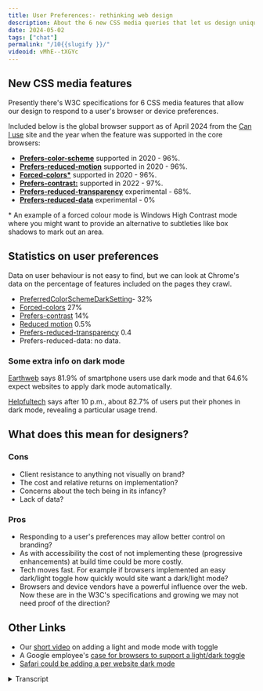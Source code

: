 ```yaml
---
title: User Preferences:- rethinking web design
description: About the 6 new CSS media queries that let us design unique experiences according to the preferences the website visitor sets in their device or browser.
date: 2024-05-02
tags: ["chat"]
permalink: "/10{{slugify }}/"
videoid: vMhE--tXGYc
---
```


New CSS media features
----------------------

Presently there's W3C specifications for 6 CSS media features that allow our design to respond to a user's browser or device preferences.

Included below is the global browser support as of April 2024 from the [Can I use](https://caniuse.com/) site and the year when the feature was supported in the core browsers:

*   **[Prefers-color-scheme](https://developer.mozilla.org/en-US/docs/Web/CSS/@media/prefers-color-scheme)** supported in 2020 - 96%.
*   **[Prefers-reduced-motion](https://developer.mozilla.org/en-US/docs/Web/CSS/@media/prefers-reduced-motion)** supported in 2020 - 96%.
*   **[Forced-colors\*](https://developer.mozilla.org/en-US/docs/Web/CSS/@media/forced-colors)** supported in 2020 - 96%.
*   **[Prefers-contrast:](https://developer.mozilla.org/en-US/docs/Web/CSS/@media/prefers-contrast)** supported in 2022 - 97%.
*   **[Prefers-reduced-transparency](https://developer.mozilla.org/en-US/docs/Web/CSS/@media/prefers-reduced-transparency)** experimental - 68%.
*   **[Prefers-reduced-data](https://developer.mozilla.org/en-US/docs/Web/CSS/@media/prefers-reduced-data)** experimental - 0%

\* An example of a forced colour mode is Windows High Contrast mode where you might want to provide an alternative to subtleties like box shadows to mark out an area.

Statistics on user preferences
------------------------------

Data on user behaviour is not easy to find, but we can look at Chrome's data on the percentage of features included on the pages they crawl.

*   [PreferredColorSchemeDarkSetting](https://chromestatus.com/metrics/feature/timeline/popularity/3581)\- 32%
*   [Forced-colors](https://chromestatus.com/metrics/feature/timeline/popularity/3870) 27%
*   [Prefers-contrast](https://chromestatus.com/metrics/feature/timeline/popularity/3869) 14%
*   [Reduced motion](https://chromestatus.com/metrics/feature/timeline/popularity/4364) 0.5%
*   [Prefers-reduced-transparency](https://chromestatus.com/metrics/feature/timeline/popularity/4635) 0.4
*   Prefers-reduced-data: no data.

### Some extra info on dark mode

[Earthweb](https://earthweb.com/blog/how-many-people-use-dark-mode#How_Many_People_Use_Dark_Mode_in_2023) says 81.9% of smartphone users use dark mode and that 64.6% expect websites to apply dark mode automatically.

[Helpfultech](https://helpfultech.net/dark-mode-usage-statistics-2024.html) says after 10 p.m., about 82.7% of users put their phones in dark mode, revealing a particular usage trend.

What does this mean for designers?
----------------------------------

### Cons

*   Client resistance to anything not visually on brand?
*   The cost and relative returns on implementation?
*   Concerns about the tech being in its infancy?
*   Lack of data?

### Pros

*   Responding to a user's preferences may allow better control on branding?
*   As with accessibility the cost of not implementing these (progressive enhancements) at build time could be more costly.
*   Tech moves fast. For example if browsers implemented an easy dark/light toggle how quickly would site want a dark/light mode?
*   Browsers and device vendors have a powerful influence over the web. Now these are in the W3C's specifications and growing we may not need proof of the direction?

Other Links
-----------

*   Our [short video](https://www.youtube.com/watch?v=eZTB4rH7Wh8) on adding a light and mode mode with toggle
*   A Google employee's [case for browsers to support a light/dark toggle](https://www.bram.us/2024/04/13/what-if-you-had-real-control-over-light-mode-dark-mode-on-a-per-site-basis/)
*   [Safari could be adding a per website dark mode](https://www.xda-developers.com/apple-adding-per-website-dark-mode-safari/)

<details>
<summary>Transcript</summary>

\[00:00:05\] **Nathan Wrigley:** Welcome to the No Script web show about modern web design, where we look at what we can build today with minimal software and skills. Today we’re talking about the new CSS media queries that let us design unique experiences according to the preferences website visitors set in their browser or device.

This is relatively new and increasingly popular, but it also challenges the way we have traditionally approached web design. So David. Are you feeling challenged?

\[00:00:35\] **David Waumsley:** Yeah, I’ve been really challenged actually. a little while back I did a, short video on light and dark mode and it opened up so much about being able to, or actually in our case, not being able to use, I.

some of the new CSS properties for that. yeah. But we did agree though that you would not call me challenge, but call me special from now

\[00:00:58\] **Nathan Wrigley:** on.

\[00:00:59\] **David Waumsley:** You are special,

\[00:01:00\] **Nathan Wrigley:** David. Okay. that’s absolutely fine by me. I guess the interesting thing here is that we really are heading into a new era where it’s possible for the person viewing the webpage to have some sort of, some ability to change various things in the past until almost.

Let’s say now what is what you get. dear viewer, I’m gonna serve you up a website and this is what you’re gonna see. But now we’ve got the option to, to interact with that a little bit, which makes life a little bit more interesting, maybe a little bit more challenging. Shall I show our webpage so that we can begin this episode properly?

\[00:01:40\] **David Waumsley:** yeah. The show notes. I agree. we started this show really, I guess on the premise that, Everything had changed and we were looking at intrinsic design and we were looking at how we had to give up the idea that we would be setting our designs to some fixed width or something. It had to be squishy.

And I think this is, on a similar vein, we now have to give up the idea that perhaps we’re choosing the colors that everybody’s gonna get or even the interactions, So I think, we’re having to get a little bit more abstract all the time, or a little bit more removed away from traditional, print design all

\[00:02:19\] **Nathan Wrigley:** the time.

Yeah. I guess SAS apps and things like that have had bits of this for a while, haven’t they? you’ve been able to tweak the way that, so for example, Facebook looks in certain ways and what have you. but it’s coming under the banner of user preferences and the idea being that anybody can decide a whole bunch of different things, and it’s not just.

the light and dark mode, although that was covered in the previous episode nine. By the way, if you want to follow the show notes for this, our website is no script show and then you just append the number of the episode after the forward slash So this will be, episode 10, so it’s no script show, slash 10, and you can see that on the screen right now.

So shall we begin with these new CSS media features then? Yes, we’ve got six of ’em

\[00:03:08\] **David Waumsley:** and we’ve listed them here. And the first one we know about because that’s what we’ve just been talking about, which is prefers color scheme, where we can set things to dark or light mode so we can do a separate design for dark and light with this, and perhaps in the future, certainly in the spec for no preference at all.

So we could have three alternatives. Plus what we regularly will theme, So we’ve got that.

\[00:03:36\] **Nathan Wrigley:** We’ve got, can I just pause you there just for one moment? So I can see that we’ve got a link here, which is, we’ll probably click on in a minute, but you’ve got this supported in 2020 and that comes from, can I use, and then what’s this, 96% that’s next to it.

it seems like quite a high. Yeah. Sorry.

\[00:03:53\] **David Waumsley:** Yeah, for those, yeah. So this is, can I use, has given us the percentage rounded up. I haven’t put the dots. Something, as it presently stands where we’re in April, 2024. so that’s, the browsers who. supporting these different features. So yeah, 96% and of course it’s higher with, can I use, if we look just at the UK or us with that, and I’ve put supported since 2020 because that’s when all the core browsers we were talking about, baseline before, and it, would it meet all of those core browsers there.

the next one, shall we just, we will list them all out, shall we? One is, yeah. Let’s list them out and then explore. Yeah. Is preferred reduced motion where we can decide whether we are going to include some of the animations that we might put into, whether we just make animations, something that.

Only those people who are specifically not set a preference for. I think, again, this is pretty similar statistics on this one. So it’s again, at 96% been supported in the core browser since 2020. And we have forced colors, which I oddly I didn’t even know about this one. Nope. And no, and this again, it’s been out for the same length of time.

It has the same can I use and. It appears to be used quite a lot, but it’s, referring to, or at least the MDN records gives us something. An example of it might be Windows High Contrast Mode, where if somebody set that up, then we might need to have some other styling. So for example. And it’s the one that they use.

it will make all the drop shadows, the subtle drop shadows evaporate. So if we wanted to section out an area, we might need to put a clear border around it for those people who have chosen to have a, false color with a theme,

\[00:05:53\] **Nathan Wrigley:** I. And is this something that’s, ’cause I noticed you’ve got a little asterisk next to that one, which then is highlighted, be below.

You gave an example of Windows, high contrast Mode. Now I’m not familiar with that because I have a Mac. is that some sort of setting that you set up in Windows to say, I, for the eyesight that I’ve got, I would prefer everything to be really of, a high contrast across the whole os.

So it’s not just in the browser, it’s on everything that Windows shows you.

\[00:06:23\] **David Waumsley:** Do you know what, this is where I’m a bit under prepared with this one. Okay. Because I do know there are some themes that you can put on, ’cause I, played around with those and there’s a really kind of high contrast theme I think in there as I understand it, that you could just pick, there are other ones, so you could just overwrite basic colors.

So I think it is that, okay, that’s okay. It’s one to explore. It’s okay. Yeah. There’s things, for us to learn as well. Okay. Okay. And there’s also prefers contrast as well, which may be a separate setting on, that one. So, we’ve got the, oh, sorry, I’ve skipped over one here. I’m looking at other notes.

So we’ve got force colors, which is asterisk, which is the one where that could apply when someone set up a theme that would make sense and prefers contrast, which I believe is a setting that you might choose. To go across all boards, without a theme if you like. Okay. So I think that’s the separation between those two.

And they, sorry, can I just

\[00:07:21\] **Nathan Wrigley:** drill down into that? So forced colors is, where you, are enforcing a predetermined set of colors that, that, you want to be there and prefers contrast is a bit more ephemeral. It’s a bit, okay. we want high contrast, but we’re not specifying the color palette.

\[00:07:40\] **David Waumsley:** Yeah. Okay. I think that’s the case. Yeah. We should have been a bit more prepared with this one, but I do know there’s themes in windows where you could force those kind of colors, and I think the height prefers contrast is just a setting that you might just generally want in the same way that you have setting that increases your font size across, The board uhhuh. and then we’ve got re prefers reduced transparency. Oh, I didn’t cover the contrast. That’s at, 97%. Yeah. And again, this is supported a bit later. That’s 2022 prefers reduced transparency. It’s still experimental. But, it’s only not supported in Firefox and Safari as we’re talking about this, so it’s still got a 68%.

Can I use? you can, people are still using that. And what that is totally experimental is the last one, which is prefers reduced data. And that’s only available behind a flag, I think in Chrome. Okay. Or edge. Edge and, odd, oddly opera, which isn’t counted as one of the core. So they’ve all got it ready to go behind a flag.

But yes, the reduced data is. A way of us being able to say someone slicks that as their preference. Then how we might honor that might be by. Not loading some custom fonts, being able to just use, say, fonts instead. So if they’ve chosen that we, don’t load that or we don’t load some big images or video or something like that, or serve something as an alternative to that.

So

\[00:09:20\] **Nathan Wrigley:** shall we just very quickly dip into each of these links one at a time and just read the top paragraph? ’cause it might even educate us. Yeah, sure. Bits that we missed, okay. So we’re gonna go for the first one, which is prefer. Prefers color scheme, and we’re gonna end up on the M-D-M-M-D-N web docs.

And it says here, the prefers color scheme CSS media feature is used to detect if a user has requested light or dark color theme. So it’s binary, on or off. A user indicates their preference through an operating system setting. EG light and dark mode. I don’t know if you have ever implemented this, but I’ve got dark mode set across the board on every device that I own.

This is a fairly recent development for me, and it’s largely born out of my lack of battery life on a phone. That was the first thing that Dr. Drove it and I realized that I was saving. Battery by having the black screen instead of the light screen, ’cause you’re not like illuminating the pixels. And it made a real difference.

But then I started to explore what it was like on the Mac, and then I started to hear all sorts of things about, the environmental impact because it’s using less battery power. Is there is an impact on that and it’s in, on my Mac. it works. Some things, are obviously not honoring it.

We’ll probably see some things in a moment that don’t honor it, but on the whole, as you can see here, I don’t know if you’ve got yours switched off. This webpage to me looks like this. It’s black over where you are. Have you got this as black or as white? If you don’t have that switched on. Yeah,

\[00:10:53\] **David Waumsley:** I have no preference set, so I get white and I get it.

Also if I set it to light as well. So there is one thing in that, that it actually is not a complete spec because it does give us an option to put in some code that we’re going to have to start it for people who set it to dark, to set it specifically to light. but light and no preference tend to go together at the moment.

But in the future, there may be spec four. it’s not supported in the browsers at the moment, but for no preference.

\[00:11:26\] **Nathan Wrigley:** Yeah. Okay. alright. Okay, let’s go to the next one then. But that was, gave us a bit of an overview. So this is prefers reduced motion. I think you covered that probably. but it says here, the prefers reduced motion CSS media feature is used to detect if a user has enabled a setting on their device to minimize the amount of non-essential motion setting is used to convey to the browser on the device that the user prefers an interface that removes, reduces or replaces motion.

Based animations, and I know that there are some people that I know who really suffer when they look at animations on websites that it actually causes something akin to, being on a fairground ride or something like that. You either get this real sense of nausea from it. I, do not have this at all.

I could watch any amount of motion on a screen and it wouldn’t interfere with me at all. But I know that this really does make people feel quite unwell, which is. Which is interesting. anything to add to that?

\[00:12:27\] **David Waumsley:** No, nothing but people can have it temporarily where they, often something with an ear infection can throw out people’s balance and they find it very difficult then to cope with anything that’s moving around on a page.

I.

\[00:12:40\] **Nathan Wrigley:** Yeah. But that’s a really interesting one that there’s, a medical aspect to that. Yeah. Which is you can very rarely say that about, web design, that they’re gonna have some impact on people’s actual, physical state. Okay. Forced colors. Let’s just run through these quickly. I. Forced colors, is used to detect if the user agent has enabled a forced colors mode where it enforces.

So here we are a user chosen limited color palette on the page. An example of a forced colors mode is windows high contrast mode. Okay, shall I move on to the next one? Okay, just quickly nipping through these prefers contrast, is used to detect whether the user has requested the web content to be presented with a lower or higher contrast.

So I’m a little bit unsure about what the actual difference with forced and prefers is. Yeah.

\[00:13:33\] **David Waumsley:** Yeah. Yeah. Okay. I, think, I got it right. Just having a quick Google search here does look like on the contrast themes that you can have. So I think the force colors is because the force schemes will force their own color.

Okay. On the, okay. and I think the high contrast is simply just a, generally boosting up your contrast across all sites, but generally it will deliver. Got it. Got it. The site as it is where the, themes, I think as I’ve only tested it out once and it was a very uncomfortable experience when I put it on one of their dark themes, I put it on, it was difficult to, for me to view some of the websites because,

\[00:14:09\] **Nathan Wrigley:** okay.

\[00:14:10\] **David Waumsley:** they did, we’ve gone for subtlety a lot more these days. We have these kind of drop shadows to mark out little areas and we think that’s really wonderful, but they just obliterated. As soon as you go into one of these themes, you just, Yeah. You can’t tell what the area is.

\[00:14:23\] **Nathan Wrigley:** Yeah. Yeah.

okay. So that’s, highlighted that. So we know that one is a bit more profound than the other, let’s put it that way. Okay. prefers reduced transparency, is used to detect if a user has enabled a setting on their device to reduce. The transparent or translucent layer effects used on the device.

Switching on such a setting can help improve contrast and readability for some users. Okay. Anything to add to that, or shall I go on?

\[00:14:49\] **David Waumsley:** No, nothing. We do use a lot of opacity on things, and again, it’s this sort of subtlety, which, you know. Some people just can’t see it, can they? So they want that reduced.

Yeah.

\[00:14:59\] **Nathan Wrigley:** yep. And then this one, which is prefers reduced data, is used to detect if a user requested that web content consumes less internet traffic. And obviously the links you’ll be able to find on the show notes and, really we’ve just. Literally scratch the surface because each of these pages will give you information not only about where it’s supported, but how to implement it along with code snippets and, what have you.

So there they are on no script show slash 10. Okay. So should we move on from there or do you want to explore that more? Yeah.

\[00:15:33\] **David Waumsley:** There’s, some extra statistics that, let’s talk about the statistics. ’cause there isn’t much available If we want to know about a user’s behavior, as far as I know, I’d love it if somebody told me otherwise.

But we can, and we’ve listed out the, Google’s own data, which is, what is browser is finding are features that have been included on the pages that they crawled.

\[00:15:57\] **Nathan Wrigley:** Okay, so are you basically saying that the number that we’re showing on the screen, so this one for example, is showing 32%. They’re saying that on 32% of the websites that they’re crawling, they’ve detected this.

Somebody has implemented, gosh. 32% that. Wow. Okay.

\[00:16:14\] **David Waumsley:** I know. And it doesn’t, really surprise me actually now because I’ve just become aware after a long time of not that dark is quite popular. More than I thought. But actually the next one, so our forced colors, which is, if we’ve got it right, is all about people who are choosing a theme.

It seems that people are. According to Crows, if we’ve understood it correctly, the 27% of people, so 27%

\[00:16:43\] **Nathan Wrigley:** percent of

\[00:16:44\] **David Waumsley:** websites

\[00:16:44\] **Nathan Wrigley:** or pages, right? So 20% of shipped websites, things that you can go and browse on the internet, have the capability to force. You can. You can. Yeah. Or, to they honor it.

\[00:16:58\] **David Waumsley:** You know they’re going to,

\[00:16:59\] **Nathan Wrigley:** yeah. That’s a better way of saying it. Yeah. Nice. Wow, that’s actually staggering. Yeah. I would’ve thought that number would’ve been in the low single digits. Yeah. but that just shows essentially what a, bad web, a bad website designer I am, these things have gotten lost.

and yet there they are. 27% of websites have been shipped with this so that it can be honored. Sorry, of inter, so anyway, I should say preferred color scheme, dark setting. That was 32% forced colors, 27%. You carry on down the list if you like.

\[00:17:34\] **David Waumsley:** Yeah. and the next one is preferred contrast coming in at 14% or 14% of pages that they crawl.

Have some code in there that is honoring that. contrast preference, reduced motion. Now we drop down quite a lot to, 0.5%. For that, and that’s rounding up on that one. So that isn’t being used much ’cause it’s newer and not so well supported, Prefers reduced transparency. We’ve got 0.4% and finally we’ve got nothing for prefers reduced data because it’s experimental and it’s only behind flags.

So

\[00:18:15\] **Nathan Wrigley:** I love what you’ve written there. Prefers reduced data. No data. that’s ideal. That’s the way it should be. but okay. That shows a precipitous drop. So the, color, the col, the bits and pieces with the coloring of the website, the dark, the light. The force color, the prefers contrast.

That’s, been taken up. that is started to ship and is now, it’s getting to be in the sort of high 30, sorry, the, low thirties in some cases, but the motion ones. The transparency one. In this case real. This is new. Nobody’s going for that yet, but we know at least that it’s available in most of the browsers so it could start to become an important topic in the near future.

\[00:19:00\] **David Waumsley:** Yeah, I’m surprised the reduced motion isn’t supported so much because it’s been around for quite a while in terms of the call support and in my circles, it seems to be talked about quite a lot about using animation and an awareness generally of accessibility and wanting to, not give people problems.

So I’m surprised that’s a low. I hope we’re interpreting these figures, but there’s not much on it from the users. Point of view, knowing user’s behavior. The, we’ve only got, if you like, what fellow developers are putting into their code as some indication about what’s growing and,

\[00:19:33\] **Nathan Wrigley:** but I guess the motion one.

I’m trying to think of my recent browsing history, and I am really struggling to think of something that I’ve looked at in the last week where there was any animation at all. Ah, the majority of where I end up, so it’s newspapers, it’s web design, tutorials, things like that. There isn’t anything in that I can think of as animation, so I just wonder if.

The message about let’s, should we just not bother with animation? Because is it really needed? I wonder if that message is coming across and so people are just not implementing it because there’s not a lot to implement. There’s not a lot to switch on or switch off ’cause they’ve foregone the option to have animation.

I don’t know. I’m pure guesswork. Yeah, it’s a really good point because

\[00:20:18\] **David Waumsley:** I think people are more conscious about adding it, but I thought it might be included. even on. Our site. There’s a bit of animation. In fact, if you would go to the, there’s a little back to the top scroll button, and if you click on it, it animates, scrolls up.

You can, in fact, you could probably do it if you scroll down on there. Scroll down to the bottom. to the bottom, just right there. Click that. Yeah. Yeah. And that’s, there it is. scrolling up with some animation. Now actually, if you had your preference set, it wouldn’t do that because I actually have included the code already.

To, if it’s, only there, if there’s no preference, if you said that you don’t want motion, it’ll go so to the top. Straight to the top, right? So I imagine even if you are right, which I think is interesting, that’s probably coming into play as well. But I think simple things like that are often built into a lot of sites, and I would suspect it’s one of those things where you would want to use this.

To get rid of that for those people. Yeah. Specifically don’t want any animation, but, yeah.

\[00:21:19\] **Nathan Wrigley:** can I just ask you, because I know that you are implementing some of these bits and pieces, and it might be curious for the, listener or the, the viewer depending on where you come in. so how, are you actually implementing that?

So you mentioned that you put in the code for the, let’s say, reduced motion. Yeah. what does that look like? Where does it sit? How complicated is that to implement? And also how does the user actually set it? How do you, as a user of webpages, how do you say, I want no motion, please. How do you,

\[00:21:49\] **David Waumsley:** this is the thing.

You have to put that in your. I don’t know if it’s in the browser settings. I think this has to be in your device for this. It is just showing how little we are prepared for this. in terms of me being able to implement it, it’s very easy. I just need to put that in this particular media query. In fact, now you put me on the spot ’cause I’m just quickly trying to search now for my code on that.

No, it’s okay. We can

\[00:22:14\] **Nathan Wrigley:** probably go to the, oh look, isn’t that interesting? The MDN pages, which we showed a moment ago, respected my dark mode, but the Chrome platform status page, which we just clicked on, has not, it’s decided to show me it, in white. So yeah. Okay. That’s, that’s interesting. Sorry, I was buying you a bit of time there, David.

\[00:22:34\] **David Waumsley:** Yeah, it’s no good ’cause I still haven’t found it in my code, but it was a very simple thing to just wrap that in. basically I think I put it in a media query that was saying, has no preference, then put the scroll animation in there. and that’s, it’s as simple as that, but that’s fine.

\[00:22:51\] **Nathan Wrigley:** Yeah, the purpose of today wasn’t to explain how to do it, it was more to illustrate the fact that these things are, available and, yeah, become more important in the future.

however, they are, discovered by the user browsing the website. Do you wanna go on to, the bit at the bottom about more dark mode, or have you got more to say on that?

\[00:23:08\] **David Waumsley:** Yeah. Yeah, no, I, think that’s it. I think I was right with, it’s a device only rather than a browser that you can set for no motion.

But I could be wrong on that. Maybe browsers will start introducing that. yeah, there is some extra information ’cause that’s all we could really find about users’ behavior rather developers. And we’ve got a couple of quotes and I dunno how reliable they are, but you can go and check ’em out for yourself.

So we’ve got earth, web. Who are saying, maybe you can read that out there. Yeah, so Earth

\[00:23:39\] **Nathan Wrigley:** Web, the, website there, a quote that David’s found is, 81.9%, they call it 82% of smartphone users use dark mode. And that 65%, 64.6 expects expect websites to apply dark mode automatically. That figure. Seems so far skewed to that side with the experience that I have in my life.

Yes. so I’m not gonna contest whether it’s valid or not. I’m sure that they’ve done the, polling and the research, but if I was to tell you about the people that I’ve interacted with over the last week or month. Almost nobody on their mobile device that I know has, even an inclination of what dark mode or light mode is.

and everything is just in the default that the, the device ships with. but I know for my part, I have implemented that. So I am in that 65% there. but they seem surprisingly high to me. Yeah, and I’ve

\[00:24:44\] **David Waumsley:** seen another, about specifically looking to people like us, people who build sites or developers, and that kind of, then it’s really high eighties, maybe even reaching nineties that I’ve seen of people who prefer dark mode, which of course is something that if you work is something like VS code to do the actual coding, you’re gonna get a default.

And I, I don’t know anybody who codes these days in. a light mode. But, so yeah, it is a surprising statistic. the only, I’ve only got one other site which went out last year where I’ve implemented dark mode and I thought we’re moving towards this. I keep hearing more and more about this.

And, I’ve got all I’ve got to go on as the statistics from that is my own observations by looking at Microsoft’s clarity. Where does screen recordings? Yeah. So that’s the only thing. And I have looked through, hundreds of these screen recordings over the time and my. Estimate would be somewhere over 10% have come in and, but probably still under 20% have come in on dark mode.

I, to this point, I, there’s a toggle to this point. I haven’t seen anyone swap. Use that to swap their preference. Interesting enough. Interesting. But the, but that’s much lower than what you would hear. there’s various statistics on this about promoting dark mode, which are always high, but it’s, that’s quite low.

But when I think about it, that would be expected because this website we know is for. middle-aged people plus who are in the UK and primarily coming in on desktops. yeah. Yeah. So I think it’s skewed to the lower end naturally, if our, an anecdotal evidence is that it’s a big trending thing, I think amongst people, younger people.

Oh, from the mobiles. Okay. So

\[00:26:41\] **Nathan Wrigley:** yeah, that’s an interesting point. So the demographics, the age, demographics in particular might be playing a part. Also, I, we were talking before we hit record, there isn’t really a, apart from doing it in the os, so on Mac, os, windows or Android or iOS, where you can set this up and you hope that the, the browser inherits that there isn’t really yet a.

A universal way of doing this within a website. There, there’s this kind of toggle thing, which I’m seeing more. So top right there’s a little slider, essentially it’s a little toggle button that goes right, yeah. Or left. And it’s got a picture symbol of a moon, symbol of a sun. And you switch it on and off, but that’s not everywhere.

And on some, even some big websites, even governmental websites, you don’t see it. So there isn’t yet this thing. Sometimes it’s buried in the footer. There’s no universal way of doing it. And actually I do wonder how reluctant people would, let’s say we set on the toggle in the top right. I do wonder how willing web developers will be and companies will be to give up that much real estate in the most important bit of the website.

For that toggle, because that’s where your, I don’t know, your contact us button goes or maybe your logo or something like that. So anyway, time will tell. Yeah,

\[00:27:57\] **David Waumsley:** I’ll just quickly cover this other from Helpful Tech. They say after 10:00 PM about 82.7, percent of users put their phone into dark mode.

and I think that’s interesting because, my only real experience with. Technology that kind of automatically does that is sat navs. they, yeah, they tend to do that. And, I think, yeah, that’s probably very likely. I, you touched on something which I covered in my short video, before that, and we were, we’ve been talking about this on, I guess we should bring it in.

there is, As I was trying to implement our light and dark mode for the, redesign of the site, I decided that we must have a toggle because it’s okay honoring those preferences that are set in someone’s device or their browser, but they may not always want it, and if they have got it set, they might not like the dark mode.

You’ve given someone right, right on your site, and they may at different points in the day. Or different types of content want to swap. So we end up with the toggle and suddenly we have a dilemma because something which we could do with CSS, honor those people’s preferences if we want to toggle them. It, you’re gonna have to do that on a page by page basis to make the CSS that we’ve been given work. And that’s a terrible experience. So we then end up using JavaScript to store site-wide disc, preference that you’ve set, so you can turn it off and know it’s there and have the control. So we get into this and then this becomes an argument.

By a Google employee called Bramos Van Dam. It’s not in the notes here, but he has put forward a little test of a. A button that you can have in the browser. He’s been making the argument for a couple of years that this should be, the toggle button, should be a feature on a side by side basis that should be in your browser rather than every website having to reinvent the wheel, put this extra code in,

\[00:30:00\] **Nathan Wrigley:** so the something equivalent.

So if you look on my. screen here. I’ve obviously got A load of chrome extensions here. But to the right of them are, these are browser based things. They look like extensions, but they’re actually coming from the browser. So it’s, toggling on and off the, sidebar and things like that.

His suggestion is something like this, right? That you would have a, button maybe up here in the browser and you’d click it. Click it again, on off. Dark mode, like mode, dark mode like mode. And the browser would take on the responsibility of remembering that on the no script show website you want dark.

So when you come back you’re just good to go. And that feels nice as well because that could ship, that’s one of the settings that could sync between devices. So if you’ve got Brave, I’m using Brave. if you’re using Brave on a mobile phone and another computer. It would sync that data and be able to transfer it so that your experience is the same wherever you go.

That seems like the right way of doing it. Yeah.

\[00:31:01\] **David Waumsley:** Yeah. And also, since finding that, I also discovered, and this is some time back, but there is an article in its link below on our other links on the show’s website, but Safari a couple of years back 2022, there was talk coming out that they were considering putting this very thing into Safari browsers.

So I do think it does seem logical that they will provide this choice. It. Following the people I follow now, a lot of people have implemented light and dark modes and realized on their own designs that just leaving it to a browser or device setting isn’t enough. You need to be able to give people a toggle, and as soon as you get the toggles, you get that extra code.

You also get another issue with some, logos, and I’ll talk about this in a short video because suddenly you want a light and a dark mode. and you maybe have to serve up again with JavaScript, that, or do it with a background image. But with an SVG, you can include the prefers. Color scheme and you can change your SVG to respond.

Yeah. So it’d be wonderful if we can just get it down to HTML and CSS being able to, and let the browsers do the toggle for us all.

\[00:32:13\] **Nathan Wrigley:** Yeah. Yeah. I guess one of the things is that, so I’m just gonna scroll back up the page. So just in, in this show, we’ve covered, color schemes, reduce motion force colors, contrast transparency data, that’s quite a lot of toggles.

if that were to be on the website, the whole of. Discuss a whole area of toggles that you’ve gotta toggle on and off, make decisions. And if you just set that up in the browser, you know the, maybe the first time you install it, that’s part of the onboarding experience. do you typically like large light or dark?

Do you typically want reduced motion, et cetera? Then that being handled by the browser, in every case, in every single one of those feels like the right way. To begin that journey?

\[00:32:57\] **David Waumsley:** yeah. I wonder, the light and dark one is because I think it’s come up. all of these things you should be able to find in your device or your browser anyway, the ones that are listed, of course, it’s now with the light and dark on a site by site basis that you decide to, so I, think if you went for no data, you wouldn’t decide that you wanted that on a site by site basis.

Yeah. and the same as contrast. So I think it’s the light and dark mode that stands out as something different where, our behavior dictates that actually we want to be able to choose. yeah. But on a side by side basis, where the others, I’m not sure, I think they could be set in the, I. In your settings then be good.

yeah. if you do have an issue with motion, then you’ll, want all of your websites. You probably want that

\[00:33:44\] **Nathan Wrigley:** everywhere. Yeah, exactly. I think that was what I was trying to say. I probably didn’t communicate it very well, but, yeah. Okay, so we’re on the 38 minute mark.

Shall we just wrap up with these pros and cons? Do you wanna go through that of what it means for people working. Building website. Yeah,

\[00:33:58\] **David Waumsley:** exactly. There was just maybe, I think we’re both agreed on this one, but what we might get, I think it’s worth trying to implement some of these things, but what we might get is the client’s resistance on the con side here of doing anything that’s not visually on brand.

\[00:34:14\] **Nathan Wrigley:** Yep.

\[00:34:14\] **David Waumsley:** Yep. that we might be some cost, versus relative returns on implementation if we all have to do and concerns about this is tech in its infancy, which I think when we’re having this debate about the, whether we should be having a switch in our browsers to switch from dark and light mode, I think it shows us how we are in an infancy with that one.

And as we were showing in, there’s a lack of data about our actual. Users are behaving. But I think the counter to that, is the thing that I’ve put on the pro, which would be responded to a user’s preferences, would probably allow us to control the branding better, because if users are going to increasingly override it with themes that they get from their browsers because they get used to that.

Or they’re just setting things up, then you lose your control over your branding anyway. You might think it’s fine ’cause it works on yours. So I think it’s a way of doing that. I think when it comes to. the cost of these things. I think it probably as a lot of these fall under accessibility in some form or another, then implementation early on is probably going to save extra cost later.

Retro fitting is more expensive than just doing it at the start. Always. Yeah. Yeah, exactly. And I think that’s it. And I think in some ways we, can already see, we didn’t actually look at. Did we look at any of those growing statistics? It does look like everything’s on the growth. We’re moving to a more, user preference based.

web, I think.

\[00:35:46\] **Nathan Wrigley:** Yeah. Some of the links that we have on this page link to the Chrome documentation and their polling, as we said, the pages, yeah. The graphs are always, inexorably rising up. They don’t seem to be going down. So this is a trend without a doubt. Yeah. Sorry, interruption. Yeah.

\[00:36:02\] **David Waumsley:** No, and I think there’s more people these days who will know about things that are already.

Most of the browsers are reading mode where you can just wipe out all of the design anyway. So I think people are, getting smarter and I, it does to me, I dunno about you. It feels like with a lot of things we are moving away from, I. How we used to look at the web, particularly, people who paid us to design websites were because they were marking out their space in this new area to do their marketing and print was what everybody knew.

Where I think where this moves us a little bit back to the fact that, the web is still, this kind of information sharing platform. Yeah. And we need to provide whatever we are selling within that framework and be part of the general web so we can give. Use us, the experience we have to fit in, if you like, with yeah.

The, direction. So I think, yeah, there’s, a big change. that’s it really. there was so much more we could have talked about in this one. I think there’s a bigger debate about the light and dark mode, but, I. I think we, this is probably, we talk long enough.

\[00:37:09\] **Nathan Wrigley:** we’ve certainly supplied information.

it is pretty clear that there’s a lot that we really don’t know. but it is cutting edge. But I think what we can definitely take out of this is that this is here, it’s available, people are beginning to use it, and in some cases are using it. Not quite as a, majority, but it’s fast approaching a majority.

And, and so yeah, go and look at the show notes. Like I said, no script show slash 10 for the 10th episode. You can find all of the links there and go and explore for yourself and start having that conversation with your clients. Are we done? Yeah, we’re done. Yeah. Okay. In which case I’ll say I’ll see you on episode 11.

Thanks David. Yeah, thank you. Bye-Bye bye-Bye.
</details>
